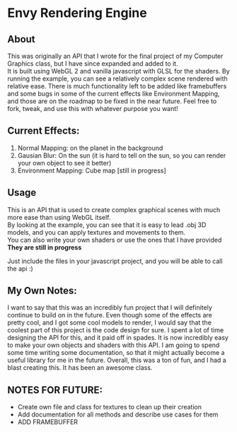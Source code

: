 # Envy Rendering Engine

## About
This was originally an API that I wrote for the final project of my Computer Graphics class, but I have since expanded and added to it.  
It is built using WebGL 2 and vanilla javascript with GLSL for the shaders. By running the example, you can see a relatively complex scene rendered with relative ease.
There is much functionality left to be added like framebuffers and some bugs in some of the current effects like Environment Mapping, and those are on the roadmap to be fixed in the near future.
Feel free to fork, tweak, and use this with whatever purpose you want!

## Current Effects:
1. Normal Mapping: on the planet in the background
2. Gausian Blur: On the sun (it is hard to tell on the sun, so you can render your own object to see it better)
3. Environment Mapping: Cube map \[still in progress]

## Usage
This is an API that is used to create complex graphical scenes with much more ease than using WebGL itself.  
By looking at the example, you can see that it is easy to lead .obj 3D models, and you can apply textures and movements to them.  
You can also write your own shaders or use the ones that I have provided **They are still in progress**

Just include the files in your javascript project, and you will be able to call the api :)

## My Own Notes:
I want to say that this was an incredibly fun project that I will definitely continue to build on in the future.
Even though some of the effects are pretty cool, and I got some cool models to render, I would say that the coolest part of this project is the code design for sure.
I spent a lot of time designing the API for this, and it paid off in spades. It is now incredibly easy to make your own objects and shaders with this API.
I am going to spend some time writing some documentation, so that it might actually become a useful library for me in the future.
Overall, this was a ton of fun, and I had a blast creating this.
It has been an awesome class.

## NOTES FOR FUTURE:
* Create own file and class for textures to clean up their creation
* Add documentation for all methods and describe use cases for them
* ADD FRAMEBUFFER
